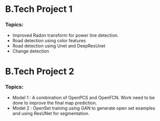 # B.Tech Project 1
### Topics:
- Improved Radon transform for power line detection.
- Road detection using color features
- Road detection using Unet and DeepResUnet
- Change detection

# B.Tech Project 2
### Topics:
- Model 1 : A combination of OpenPCS and OpenFCN. Work need to be done to improve the final map prediction.
- Model 2 : OpenSet training using GAN to generate open set examples and using ResUNet for segmentation.